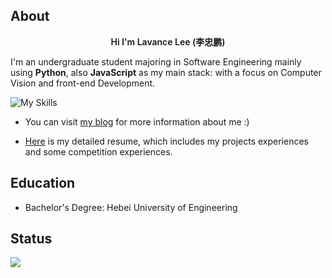 ## About

<p align="center" style="font-weight: 600;">
Hi I'm Lavance Lee (李忠鹏)
</p>

I'm an undergraduate student majoring in Software Engineering mainly using **Python**, also **JavaScript** as my main stack: with a focus on Computer Vision and front-end Development.

![My Skills](https://skillicons.dev/icons?i=python,opencv,js,vue)

+ You can visit [my blog](https://2jone.top) for more information about me :)

+ [Here](https://cv.2jone.top) is my detailed resume, which includes my projects experiences and some competition experiences.

## Education

+ Bachelor's Degree: Hebei University of Engineering 

## Status

<picture>
  <source
    srcset="https://github-readme-stats.vercel.app/api?username=lavanceeee&show_icons=true&theme=dark"
    media="(prefers-color-scheme: dark)"
  />
  <source
    srcset="https://github-readme-stats.vercel.app/api?username=lavanceeee&show_icons=true"
    media="(prefers-color-scheme: light), (prefers-color-scheme: no-preference)"
  />
  <img src="https://github-readme-stats.vercel.app/api?username=lavanceeee&show_icons=true" />
</picture>
